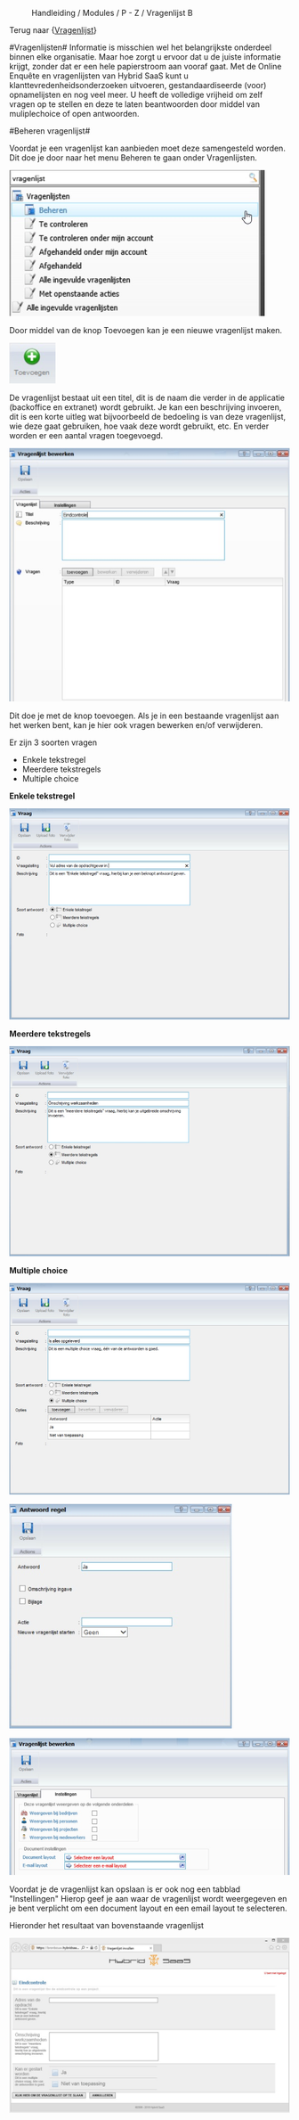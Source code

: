 <properties>
	<page>
		<title>Vragenlijst</title>
	</page>
	<menu>
		<position>Handleiding / Modules / P - Z / Vragenlijst</position> 
		<title>Vragenlijst</title>
	<sort>B</sort>
	</menu>
</properties>

Terug naar {[Vragenlijst](http://hybridsaas.support/pages/handleiding/modules/P-Z/Vragenlijst)}

#Vragenlijsten#
<description>Informatie is misschien wel het belangrijkste onderdeel binnen elke organisatie. Maar hoe zorgt u ervoor dat u de juiste informatie krijgt, zonder dat er een hele papierstroom aan vooraf gaat.
Met de Online Enquête en vragenlijsten van Hybrid SaaS kunt u klanttevredenheidsonderzoeken uitvoeren, gestandaardiseerde (voor) opnamelijsten en nog veel meer. U heeft de volledige vrijheid om zelf vragen op te stellen en deze te laten beantwoorden door middel van muliplechoice of open antwoorden.
</description>

#Beheren vragenlijst#

Voordat je een vragenlijst kan aanbieden moet deze samengesteld worden. Dit doe je door naar het menu Beheren te gaan onder Vragenlijsten. 

![](images/vragenlijst-beheer.jpg) 

Door middel van de knop Toevoegen kan je een nieuwe vragenlijst maken. 

![](images/toevoegen.jpg) 

De vragenlijst bestaat uit een titel, dit is de naam die verder in de applicatie (backoffice en extranet) wordt gebruikt. Je kan een beschrijving invoeren, dit is een korte uitleg wat bijvoorbeeld de bedoeling is van deze vragenlijst, wie deze gaat gebruiken, hoe vaak deze wordt gebruikt, etc.
En verder worden er een aantal vragen toegevoegd.  

![](images/vragenlijst-beheer-toevoegen.jpg)

Dit doe je met de knop toevoegen. Als je in een bestaande vragenlijst aan het werken bent, kan je hier ook vragen bewerken en/of verwijderen.

Er zijn 3 soorten vragen 

- Enkele tekstregel
- Meerdere tekstregels
- Multiple choice

**Enkele tekstregel**

![](images/vragenlijst-beheer-1-tekstregel.jpg) 

**Meerdere tekstregels**

![](images/vragenlijst-beheer-meer-tekstregels.jpg) 

**Multiple choice**

![](images/vragenlijst-beheer-multiplechoice.jpg) 

![](images/vragenlijst-beheer-multiplechoice-antw.jpg)

![](images/vragenlijst-beheer-instellingen.jpg)

Voordat je de vragenlijst kan opslaan is er ook nog een tabblad "Instellingen" Hierop geef je aan waar de vragenlijst wordt weergegeven en je bent verplicht om een document layout en een email layout te selecteren.


Hieronder het resultaat van bovenstaande vragenlijst
 
![](images/vragenlijst-resultaat.jpg)